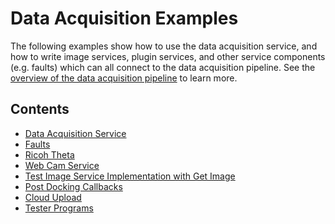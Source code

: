 <!--
Copyright (c) 2021 Boston Dynamics, Inc.  All rights reserved.

Downloading, reproducing, distributing or otherwise using the SDK Software
is subject to the terms and conditions of the Boston Dynamics Software
Development Kit License (20191101-BDSDK-SL).
-->

# Data Acquisition Examples

The following examples show how to use the data acquisition service, and how to write image services, plugin services, and other service components (e.g. faults) which can all connect to the data acquisition pipeline. See the [overview of the data acquisition pipeline](../../../docs/concepts/data_acquisition_overview.md) to learn more.

## Contents

* [Data Acquisition Service](../data_acquisition_service/README.md)
* [Faults](../service_faults/README.md)
* [Ricoh Theta](../ricoh_theta/README.md)
* [Web Cam Service](../web_cam_image_service/README.md)
* [Test Image Service Implementation with Get Image](../get_image/README.md)
* [Post Docking Callbacks](../post_docking_callbacks/README.md)
* [Cloud Upload](../cloud_upload/README.md)
* [Tester Programs](../tester_programs/README.md)
